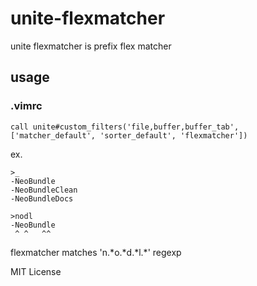 unite-flexmatcher
===

unite flexmatcher is prefix flex matcher

usage
---
### .vimrc
    call unite#custom_filters('file,buffer,buffer_tab', ['matcher_default', 'sorter_default', 'flexmatcher'])


ex.
    
    >_
    -NeoBundle
    -NeoBundleClean
    -NeoBundleDocs

    >nodl
    -NeoBundle
     ^ ^   ^^

flexmatcher matches 'n.\*o.\*d.\*l.\*' regexp


MIT License
